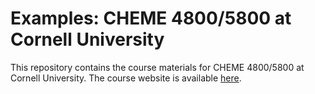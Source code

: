 # Examples: CHEME 4800/5800 at Cornell University
This repository contains the course materials for CHEME 4800/5800 at Cornell University.
The course website is available [here](https://varnerlab.github.io/CHEME-4800-5800-ComputingBook/landing.html).